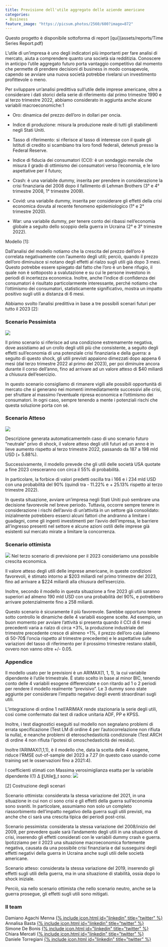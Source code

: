 ```yaml
---
title: Previsione dell'utile aggregato delle aziende americane
categories:
- Business
feature_image: "https://picsum.photos/2560/600?image=872"
---
```

Questo progetto è disponibile sottoforma di report [qui](assets/reports/Time Series Report.pdf)


L’utile di un’impresa è uno degli indicatori più importanti per fare analisi di mercato, aiuta a comprendere quanto una società sia redditizia. 
Conoscere in anticipo l’utile aggregato futuro porta vantaggio competitivo dal momento che permette di prendere decisioni di business in modo consapevole, capendo se avviare una nuova società potrebbe rivelarsi un investimento profittevole o meno. 

Per sviluppare un’analisi predittiva sull’utile delle imprese americane, oltre a considerare i dati storici della serie di riferimento dal primo trimestre 1990 e al terzo trimestre 2022, abbiamo considerato in aggiunta anche alcune variabili macroeconomiche:1 

- Oro: dinamica del prezzo dell’oro in dollari per oncia.  

- Indice di produzione: misura la produzione reale di tutti gli stabilimenti negli Stati Uniti.  

- Tasso di riferimento: si riferisce al tasso di interesse con il quale gli Istituti di credito si scambiano tra loro fondi federali, detenuti presso la Federal Reserve. 

- Indice di fiducia dei consumatori (CCI): è un sondaggio mensile che misura il grado di ottimismo dei consumatori verso l’economia, e le loro aspettative per il futuro; 

- Crash: è una variabile dummy, inserita per prendere in considerazione la crisi finanziaria del 2008 dopo il fallimento di Lehman Brothers (3° e 4° trimestre 2008, 1° trimestre 2009). 

- Covid: una variabile dummy, inserita per considerare gli effetti della crisi economica dovuta al recente fenomeno epidemiologico (1° e 2° trimestre 2020). 

- War: una variabile dummy, per tenere conto dei ribassi nell’economia globale a seguito dello scoppio della guerra in Ucraina (2° e 3° trimestre 2022). 

Modello [1]: 

Dall’analisi del modello notiamo che la crescita del prezzo dell’oro è correlata negativamente con l’aumento degli utili; perciò, quando il prezzo dell’oro diminuisce si notano degli effetti al rialzo sugli utili già dopo 3 mesi. Questo potrebbe essere spiegato dal fatto che l’oro è un bene rifugio, il quale non è sottoposto a svalutazione e su cui le persone investono in periodi di incertezza economica. Inoltre, anche l’indice di confidenza dei consumatori è risultato particolarmente interessante, perché notiamo che l’ottimismo dei consumatori, statisticamente significativo, mostra un impatto positivo sugli utili a distanza di 6 mesi. 

Abbiamo svolto l’analisi predittiva in base a tre possibili scenari futuri per tutto il 2023 [2]: 

### Scenario Pessimista

![](/assets/reports/time1.png)

Il primo scenario si riferisce ad una condizione estremamente negativa, dove assistiamo ad un crollo degli utili più che consistente, a seguito degli effetti sull’economia di una potenziale crisi finanziaria e della guerra: a seguito di questo shock, gli utili previsti appaiono dimezzati dopo appena 6 mesi (dal terzo trimestre 2022 al primo del 2023), per poi diminuire ancora durante il corso dell’anno, fino ad arrivare ad un valore atteso di $40 miliardi a chiusura dell’esercizio.  

In questo scenario consigliamo di rimanere vigili alle possibili opportunità di mercato che si generano nei momenti immediatamente successivi alle crisi, per sfruttare al massimo l’eventuale ripresa economica e l’ottimismo dei consumatori. In ogni caso, sempre tenendo a mente i potenziali rischi che questa soluzione porta con sé. 

### Scenario Atteso 

![](/assets/reports/time2.png)

Descrizione generata automaticamenteIn caso di uno scenario futuro “neutrale” privo di shock, il valore atteso degli utili futuri ad un anno è in lieve aumento rispetto al terzo trimestre 2022, passando da 187 a 198 mld USD (+ 5.88%). 

Successivamente, il modello prevede che gli utili delle società USA quotate a fine 2023 cresceranno con circa il 55% di probabilità.  

In particolare, la forbice di valori predetti oscilla tra i 166 e i 234 mld USD con una probabilità del 90% (quindi tra - 11.22% e + 25.13% rispetto al terzo trimestre 2022). 

In questa situazione, avviare un’impresa negli Stati Uniti può sembrare una decisione favorevole nel breve periodo. Tuttavia, occorre sempre tenere in considerazione i rischi dell’avvio di un’attività in un settore già consolidato: inizialmente potrebbero esserci alcuni fattori che andranno a limitare i guadagni, come gli ingenti investimenti per l’avvio dell’impresa, le barriere all’ingresso presenti nel settore e alcune azioni ostili delle imprese già esistenti sul mercato mirate a limitare la concorrenza. 

### Scenario ottimista

![](/assets/reports/time3.png)
Nel terzo scenario di previsione per il 2023 consideriamo una possibile crescita economica.  

Il valore atteso degli utili delle imprese americane, in queste condizioni favorevoli, è stimato intorno ai $203 miliardi nel primo trimestre del 2023, fino ad arrivare a $224 miliardi alla chiusura dell’esercizio. 

Inoltre, secondo il modello in questa situazione a fine 2023 gli utili saranno superiori ad almeno 190 mld USD con una probabilità del 90%, e potrebbero arrivare potenzialmente fino a 258 miliardi. 

Questo scenario è sicuramente il più favorevole. Sarebbe opportuno tenere sotto controllo le dinamiche delle 4 variabili esogene scelte. Ad esempio, un buon momento per avviare l’attività si presenta quando il CCI di 6 mesi precedenti varia a rialzo di circa +3%, la produzione industriale del trimestre precedente cresce di almeno +1%, il prezzo dell’oro cala (almeno di 50-70$ l’oncia rispetto al trimestre precedente) e le aspettative sulle variazioni del tasso di riferimento per il prossimo trimestre restano stabili, ovvero non vanno oltre +/- 0.05. 

### Appendice

Il modello usato per le previsioni è un ARIMAX(1, 1, 1), la cui variabile dipendente è l’utile trimestrale. È stato scelto in base al minor BIC, tenendo conto delle 4 variabili esogene differenziate e con ritardo ad 1 o 2 periodi per rendere il modello realmente “previsivo”. Le 3 dummy sono state aggiunte per considerare l’impatto negativo degli eventi straordinari sugli utili. 

L’integrazione di ordine 1 nell’ARIMAX rende stazionaria la serie degli utili, così come confermato dai test di radice unitaria ADF, PP e KPSS. 

Inoltre, i test diagnostici eseguiti sul modello non segnalano problemi di errata specificazione (Test LM di ordine 4 per l’autocorrelazione non rifiuta la nulla), e neanche problemi di eteroschedasticità condizionale (Test ARCH di ordine 4 non rifiuta l’ipotesi di omoschedasticità dei residui).   

Inoltre l’ARIMAX(1,1,1), è il modello che, data la scelta delle 4 esogene, riduce l’RMSE out-of-sample del 2023 a 7.27 (in questo caso usando come training set le osservazioni fino a 2021:4). 

 I coefficienti stimati con Massima verosimiglianza esatta per la variabile dipendente I(1) ∆ 〖Utile〗_t sono:
![](/assets/reports/time4.png)

[2] Costruzione degli scenari 

Scenario ottimista: considerata la stessa variazione del 2021, in una situazione in cui non ci sono crisi e gli effetti della guerra sull’economia sono svaniti. In particolare, assumiamo non solo un completo riassorbimento dell’impatto negativo della guerra sugli utili previsti, ma anche che ci sarà una crescita tipica dei periodi post-crisi. 

Scenario pessimista: considerata la stessa variazione del 2008/inizio del 2009, per prevedere quale sarà l’andamento degli utili in una situazione di crisi, inserendo gli effetti considerati con le variabili dummy crash e guerra. Ipotizziamo per il 2023 una situazione macroeconomica fortemente negativa, causata da una possibile crisi finanziaria e dal susseguirsi degli effetti negativi della guerra in Ucraina anche sugli utili delle società americane. 

Scenario atteso: considerata la stessa variazione del 2019, inserendo gli effetti sugli utili della guerra, ma in una situazione di stabilità, ossia dopo lo shock iniziale. 

Perciò, sia nello scenario ottimista che nello scenario neutro, anche se la guerra prosegue, gli effetti sugli utili sono mitigati.  

### Il team

Damiano Agachi Menna [{% include icon.html id="linkedin" title="twitter" %}](https://www.linkedin.com/in/damiano-am/)  
Annalisa Basta [{% include icon.html id="linkedin" title="twitter" %}](https://www.linkedin.com/in/annalisabasta/)  
Simone De Bonis [{% include icon.html id="linkedin" title="twitter" %}](https://www.linkedin.com/in/SimoneDeBonis)  
Chiara Mercati [{% include icon.html id="linkedin" title="twitter" %}](https://www.linkedin.com/in/chiara-mercati-476b07275/)  
Daniele Torregiani [{% include icon.html id="linkedin" title="twitter" %}](https://www.linkedin.com/in/daniele-torregiani-369b54243/)  